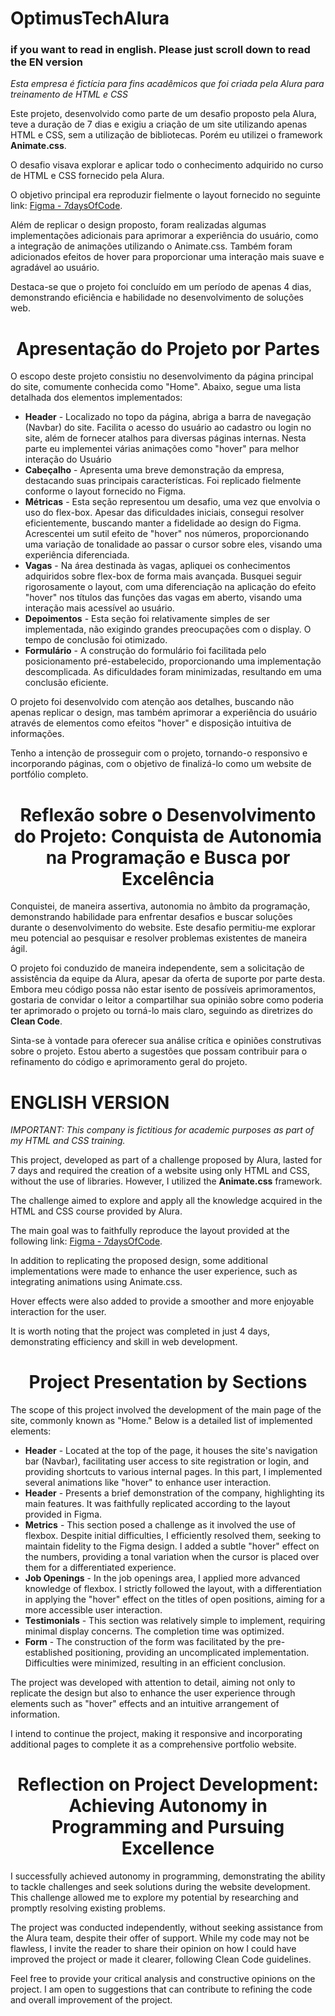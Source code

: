 # OptimusTechAlura

<h3>if you want to read in english. Please just scroll down to read the EN version</h3>

<i>Esta empresa é fictícia para fins acadêmicos que foi criada pela Alura para treinamento de HTML e CSS</i>

Este projeto, desenvolvido como parte de um desafio proposto pela Alura, teve a duração de 7 dias e exigiu a criação de um site utilizando apenas HTML e CSS, sem a utilização de bibliotecas. Porém eu utilizei o framework <strong>Animate.css</strong>.

O desafio visava explorar e aplicar todo o conhecimento adquirido no curso de HTML e CSS fornecido pela Alura.

O objetivo principal era reproduzir fielmente o layout fornecido no seguinte link: [Figma - 7daysOfCode](https://www.figma.com/file/mm3MLozvUDGhDRTxSLlGL5/7daysOfCode-HTML-CSS?type=design&node-id=0-9878&mode=design&t=Mk5PYOPrzmVEpy5D-0).

Além de replicar o design proposto, foram realizadas algumas implementações adicionais para aprimorar a experiência do usuário, como a integração de animações utilizando o Animate.css. Também foram adicionados efeitos de hover para proporcionar uma interação mais suave e agradável ao usuário.

Destaca-se que o projeto foi concluído em um período de apenas 4 dias, demonstrando eficiência e habilidade no desenvolvimento de soluções web.

<h1 align="center"> Apresentação do Projeto por Partes </h1>

O escopo deste projeto consistiu no desenvolvimento da página principal do site, comumente conhecida como "Home". Abaixo, segue uma lista detalhada dos elementos implementados:

<ul>
    <li><strong>Header</strong> - Localizado no topo da página, abriga a barra de navegação (Navbar) do site. Facilita o acesso do usuário ao cadastro ou login no site, além de fornecer atalhos para diversas páginas internas. Nesta parte eu implementei várias animações como "hover" para melhor interação do Usuário </li>
    <li><strong>Cabeçalho</strong> - Apresenta uma breve demonstração da empresa, destacando suas principais características. Foi replicado fielmente conforme o layout fornecido no Figma. </li>
    <li><strong>Métricas</strong> - Esta seção representou um desafio, uma vez que envolvia o uso do flex-box. Apesar das dificuldades iniciais, consegui resolver eficientemente, buscando manter a fidelidade ao design do Figma. Acrescentei um sutil efeito de "hover" nos números, proporcionando uma variação de tonalidade ao passar o cursor sobre eles, visando uma experiência diferenciada. </li>
    <li><strong>Vagas</strong> - Na área destinada às vagas, apliquei os conhecimentos adquiridos sobre flex-box de forma mais avançada. Busquei seguir rigorosamente o layout, com uma diferenciação na aplicação do efeito "hover" nos títulos das funções das vagas em aberto, visando uma interação mais acessível ao usuário. </li>
    <li><strong>Depoimentos</strong> - Esta seção foi relativamente simples de ser implementada, não exigindo grandes preocupações com o display. O tempo de conclusão foi otimizado. </li>
    <li><strong>Formulário</strong> - A construção do formulário foi facilitada pelo posicionamento pré-estabelecido, proporcionando uma implementação descomplicada. As dificuldades foram minimizadas, resultando em uma conclusão eficiente. </li>
</ul>

O projeto foi desenvolvido com atenção aos detalhes, buscando não apenas replicar o design, mas também aprimorar a experiência do usuário através de elementos como efeitos "hover" e disposição intuitiva de informações.

Tenho a intenção de prosseguir com o projeto, tornando-o responsivo e incorporando páginas, com o objetivo de finalizá-lo como um website de portfólio completo.


<h1 align="center"> Reflexão sobre o Desenvolvimento do Projeto: Conquista de Autonomia na Programação e Busca por Excelência </h1>

Conquistei, de maneira assertiva, autonomia no âmbito da programação, demonstrando habilidade para enfrentar desafios e buscar soluções durante o desenvolvimento do website. Este desafio permitiu-me explorar meu potencial ao pesquisar e resolver problemas existentes de maneira ágil.

O projeto foi conduzido de maneira independente, sem a solicitação de assistência da equipe da Alura, apesar da oferta de suporte por parte desta. Embora meu código possa não estar isento de possíveis aprimoramentos, gostaria de convidar o leitor a compartilhar sua opinião sobre como poderia ter aprimorado o projeto ou torná-lo mais claro, seguindo as diretrizes do <strong>Clean Code</strong>.

Sinta-se à vontade para oferecer sua análise crítica e opiniões construtivas sobre o projeto. Estou aberto a sugestões que possam contribuir para o refinamento do código e aprimoramento geral do projeto.

<h1>ENGLISH VERSION</h1>

<i>IMPORTANT: This company is fictitious for academic purposes as part of my HTML and CSS training.</i>

This project, developed as part of a challenge proposed by Alura, lasted for 7 days and required the creation of a website using only HTML and CSS, without the use of libraries. However, I utilized the <strong>Animate.css</strong> framework.

The challenge aimed to explore and apply all the knowledge acquired in the HTML and CSS course provided by Alura.

The main goal was to faithfully reproduce the layout provided at the following link: [Figma - 7daysOfCode](https://www.figma.com/file/mm3MLozvUDGhDRTxSLlGL5/7daysOfCode-HTML-CSS?type=design&node-id=0-9878&mode=design&t=Mk5PYOPrzmVEpy5D-0).

In addition to replicating the proposed design, some additional implementations were made to enhance the user experience, such as integrating animations using Animate.css. 

Hover effects were also added to provide a smoother and more enjoyable interaction for the user.

It is worth noting that the project was completed in just 4 days, demonstrating efficiency and skill in web development.

<h1 align="center">Project Presentation by Sections</h1>

The scope of this project involved the development of the main page of the site, commonly known as "Home." Below is a detailed list of implemented elements:

<ul>
    <li><strong>Header</strong> - Located at the top of the page, it houses the site's navigation bar (Navbar), facilitating user access to site registration or login, and providing shortcuts to various internal pages. In this part, I implemented several animations like "hover" to enhance user interaction.</li>
    <li><strong>Header</strong> - Presents a brief demonstration of the company, highlighting its main features. It was faithfully replicated according to the layout provided in Figma.</li>
    <li><strong>Metrics</strong> - This section posed a challenge as it involved the use of flexbox. Despite initial difficulties, I efficiently resolved them, seeking to maintain fidelity to the Figma design. I added a subtle "hover" effect on the numbers, providing a tonal variation when the cursor is placed over them for a differentiated experience.</li>
    <li><strong>Job Openings</strong> - In the job openings area, I applied more advanced knowledge of flexbox. I strictly followed the layout, with a differentiation in applying the "hover" effect on the titles of open positions, aiming for a more accessible user interaction.</li>
    <li><strong>Testimonials</strong> - This section was relatively simple to implement, requiring minimal display concerns. The completion time was optimized.</li>
    <li><strong>Form</strong> - The construction of the form was facilitated by the pre-established positioning, providing an uncomplicated implementation. Difficulties were minimized, resulting in an efficient conclusion.</li>
</ul>

The project was developed with attention to detail, aiming not only to replicate the design but also to enhance the user experience through elements such as "hover" effects and an intuitive arrangement of information.

I intend to continue the project, making it responsive and incorporating additional pages to complete it as a comprehensive portfolio website.

<h1 align="center">Reflection on Project Development: Achieving Autonomy in Programming and Pursuing Excellence</h1>

I successfully achieved autonomy in programming, demonstrating the ability to tackle challenges and seek solutions during the website development. This challenge allowed me to explore my potential by researching and promptly resolving existing problems.

The project was conducted independently, without seeking assistance from the Alura team, despite their offer of support. While my code may not be flawless, I invite the reader to share their opinion on how I could have improved the project or made it clearer, following Clean Code guidelines.

Feel free to provide your critical analysis and constructive opinions on the project. I am open to suggestions that can contribute to refining the code and overall improvement of the project.
